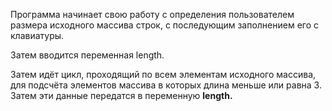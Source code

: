 Программа начинает свою работу с определения пользователем размера исходного массива строк, с последующим заполнением его с клавиатуры.

Затем вводится переменная length.

Затем идёт цикл, проходящий по всем элементам исходного массива, для подсчёта элементов массива в которых длина меньше или равна 3. Затем эти данные передатся в переменную **length.**